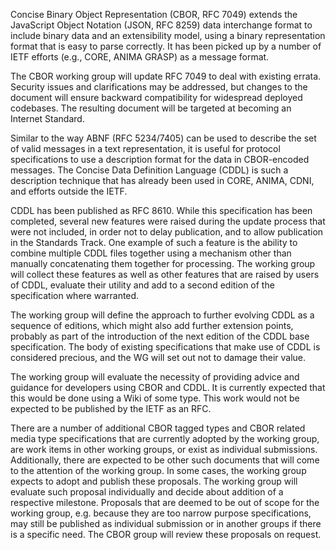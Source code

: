 Concise Binary Object Representation (CBOR, RFC 7049) extends the JavaScript
Object Notation (JSON, RFC 8259) data interchange format to include binary
data and an extensibility model, using a binary representation format that
is easy to parse correctly. It has been picked up by a number of IETF
efforts (e.g., CORE, ANIMA GRASP) as a message format.

The CBOR working group will update RFC 7049 to deal with existing errata. Security
issues and clarifications may be addressed, but changes to the document will
ensure backward compatibility for widespread deployed codebases. The resulting
document will be targeted at becoming an Internet Standard.

Similar to the way ABNF (RFC 5234/7405) can be used to describe the set of
valid messages in a text representation, it is useful for protocol
specifications to use a description format for the data in CBOR-encoded
messages. The Concise Data Definition Language (CDDL) is such a description
technique that has already been used in CORE, ANIMA, CDNI, and efforts
outside the IETF.

CDDL has been published as RFC 8610. While this specification has been
completed, several new features were raised during the update process that
were not included, in order not to delay publication, and to allow
publication in the Standards Track. One example of such a feature is the
ability to combine multiple CDDL files together using a mechanism other than
manually concatenating them together for processing. The working group will
collect these features as well as other features that are raised by users of
CDDL, evaluate their utility and add to a second edition of the
specification where warranted.

The working group will define the approach to further evolving CDDL as a
sequence of editions, which might also add further extension points,
probably as part of the introduction of the next edition of the CDDL base
specification. The body of existing specifications that make use of CDDL is
considered precious, and the WG will set out not to damage their value.

The working group will evaluate the necessity of providing advice and
guidance for developers using CBOR and CDDL. It is currently expected that
this would be done using a Wiki of some type. This work would not be
expected to be published by the IETF as an RFC.

There are a number of additional CBOR tagged types and CBOR related media type
specifications that are currently adopted by the working group, 
are work items in other working groups, or exist as individual
submissions. Additionally, there are expected to be other such documents
that will come to the attention of the working group. In some cases, the
working group expects to adopt and publish these proposals.
The working group will evaluate such proposal individually and decide about 
addition of a respective milestone. Proposals that are deemed to be out of 
scope for the working group, e.g. because they are too narrow purpose 
specifications, may still be published as individual submission or in another 
groups if there is a specific need. The CBOR group will review these proposals 
on request.